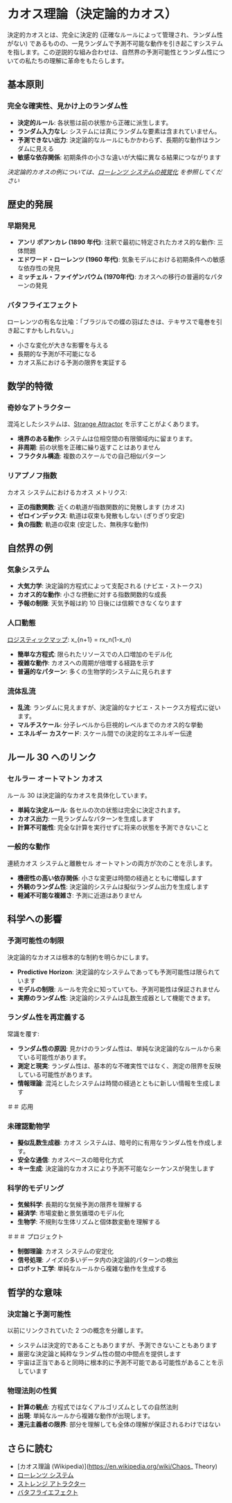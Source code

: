 # カオス理論（決定論的カオス）

決定的カオスとは、完全に決定的 (正確なルールによって管理され、ランダム性がない) であるものの、一見ランダムで予測不可能な動作を引き起こすシステムを指します。この逆説的な組み合わせは、自然界の予測可能性とランダム性についての私たちの理解に革命をもたらします。

## 基本原則

### 完全な確実性、見かけ上のランダム性
- **決定的ルール**: 各状態は前の状態から正確に派生します。
- **ランダム入力なし**: システムには真にランダムな要素は含まれていません。
- **予測できない出力**: 決定論的なルールにもかかわらず、長期的な動作はランダムに見える
- **敏感な依存関係**: 初期条件の小さな違いが大幅に異なる結果につながります

*決定論的カオスの例については、[ローレンツ システムの視覚化](https://en.wikipedia.org/wiki/Lorenz_system) を参照してください*

## 歴史的発展

### 早期発見
- **アンリ ポアンカレ (1890 年代)**: 注釈で最初に特定されたカオス的な動作: 三体問題
- **エドワード・ローレンツ (1960 年代)**: 気象モデルにおける初期条件への敏感な依存性の発見
- **ミッチェル・ファイゲンバウム (1970年代)**: カオスへの移行の普遍的なパターンの発見

### バタフライエフェクト
ローレンツの有名な比喩：「ブラジルでの蝶の羽ばたきは、テキサスで竜巻を引き起こすかもしれない。」
- 小さな変化が大きな影響を与える
- 長期的な予測が不可能になる
- カオス系における予測の限界を実証する

## 数学的特徴

### 奇妙なアトラクター
混沌としたシステムは、[Strange Attractor](https://en.wikipedia.org/wiki/Attractor#Strange_attractor) を示すことがよくあります。
- **境界のある動作**: システムは位相空間の有限領域内に留まります。
- **非周期**: 前の状態を正確に繰り返すことはありません
- **フラクタル構造**: 複数のスケールでの自己相似パターン

### リアプノフ指数
カオス システムにおけるカオス メトリクス:
- **正の指数関数**: 近くの軌道が指数関数的に発散します (カオス)
- **ゼロインデックス**: 軌道は収束も発散もしない (ぎりぎり安定)
- **負の指数**: 軌道の収束 (安定した、無秩序な動作)

## 自然界の例

### 気象システム
- **大気力学**: 決定論的方程式によって支配される (ナビエ・ストークス)
- **カオス的な動作**: 小さな摂動に対する指数関数的な成長
- **予報の制限**: 天気予報は約 10 日後には信頼できなくなります

### 人口動態
[ロジスティックマップ](https://en.wikipedia.org/wiki/Logistic_map): x_{n+1} = rx_n(1-x_n)
- **簡単な方程式**: 限られたリソースでの人口増加のモデル化
- **複雑な動作**: カオスへの周期が倍増する経路を示す
- **普遍的なパターン**: 多くの生物学的システムに見られます

### 流体乱流
- **乱流**: ランダムに見えますが、決定論的なナビエ・ストークス方程式に従います。
- **マルチスケール**: 分子レベルから巨視的レベルまでのカオス的な挙動
- **エネルギー カスケード**: スケール間での決定的なエネルギー伝達

## ルール 30 へのリンク

### セルラー オートマトン カオス
ルール 30 は決定論的なカオスを具体化しています。
- **単純な決定ルール**: 各セルの次の状態は完全に決定されます。
- **カオス出力**: 一見ランダムなパターンを生成します
- **計算不可能性**: 完全な計算を実行せずに将来の状態を予測できないこと

### 一般的な動作
連続カオス システムと離散セル オートマトンの両方が次のことを示します。
- **機密性の高い依存関係**: 小さな変更は時間の経過とともに増幅します
- **外観のランダム性**: 決定論的システムは擬似ランダム出力を生成します
- **軽減不可能な複雑さ**: 予測に近道はありません

## 科学への影響

### 予測可能性の制限
決定論的なカオスは根本的な制約を明らかにします。
- **Predictive Horizo​​n**: 決定論的なシステムであっても予測可能性は限られています
- **モデルの制限**: ルールを完全に知っていても、予測可能性は保証されません
- **実際のランダム性**: 決定論的システムは乱数生成器として機能できます。

### ランダム性を再定義する
常識を覆す:
- **ランダム性の原因**: 見かけのランダム性は、単純な決定論的なルールから来ている可能性があります。
- **測定と現実**: ランダム性は、基本的な不確実性ではなく、測定の限界を反映している可能性があります。
- **情報理論**: 混沌としたシステムは時間の経過とともに新しい情報を生成します

＃＃ 応用

### 未確認動物学
- **擬似乱数生成器**: カオス システムは、暗号的に有用なランダム性を作成します。
- **安全な通信**: カオスベースの暗号化方式
- **キー生成**: 決定論的なカオスにより予測不可能なシーケンスが発生します

### 科学的モデリング
- **気候科学**: 長期的な気候予測の限界を理解する
- **経済学**: 市場変動と景気循環のモデル化
- **生物学**: 不規則な生体リズムと個体数変動を理解する

＃＃＃ プロジェクト
- **制御理論**: カオス システムの安定化
- **信号処理**: ノイズの多いデータ内の決定論的パターンの検出
- **ロボット工学**: 単純なルールから複雑な動作を生成する

## 哲学的な意味

### 決定論と予測可能性
以前にリンクされていた 2 つの概念を分離します。
- システムは決定的であることもありますが、予測できないこともあります
- 厳密な決定論と純粋なランダム性の間の中間点を提供します
- 宇宙は正当であると同時に根本的に予測不可能である可能性があることを示しています

### 物理法則の性質
- **計算の観点**: 方程式ではなくアルゴリズムとしての自然法則
- **出現**: 単純なルールから複雑な動作が出現します。
- **還元主義者の限界**: 部分を理解しても全体の理解が保証されるわけではない

## さらに読む

- [カオス理論 (Wikipedia)](https://en.wikipedia.org/wiki/Chaos_ Theory)
- [ローレンツ システム](https://en.wikipedia.org/wiki/Lorenz_system)
- [ストレンジ アトラクター](https://en.wikipedia.org/wiki/Attractor#Strange_attractor)
- [バタフライエフェクト](https://en.wikipedia.org/wiki/Butterfly_effect)